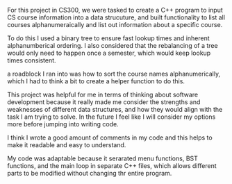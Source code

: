 For this project in CS300, we were tasked to create a C++ program to input CS course information into a data strucuture, and built functionality to
list all courses alphanumeraically and list out information about a specific course. 

To do this I used a binary tree to ensure fast lookup times and inherent alphanumberical ordering. I also considered that the rebalancing of a tree would only need to happen once a semester, which would keep lookup times consistent.

a roadblock I ran into was how to sort the course names alphanumerically, which I had to think a bit to create a helper function to do this.

This project was helpful for me in terms of thinking about software development because it really made me consider the strengths and weaknesses of different data structures, and how they would align with the task I am trying to solve. In the future I feel like I will consider my options more before jumping into writing code.

I think I wrote a good amount of comments in my code and this helps to make it readable and easy to understand.

My code was adaptable because it serarated menu functions, BST functions, and the main loop in separate C++ files, which allows different parts to be modified without changing thr entire program.
